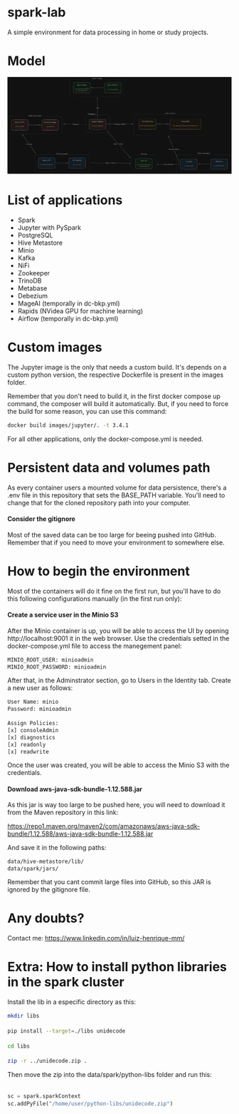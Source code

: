 # spark-lab

A simple environment for data processing in home or study projects.

# Model

![Model](https://github.com/luizhenriquemm/spark-lab/blob/main/model.png)

# List of applications
- Spark
- Jupyter with PySpark
- PostgreSQL
- Hive Metastore
- Minio
- Kafka
- NiFi 
- Zookeeper
- TrinoDB
- Metabase
- Debezium
- MageAI (temporally in dc-bkp.yml)
- Rapids (NVidea GPU for machine learning)
- Airflow (temporally in dc-bkp.yml)

# Custom images

The Jupyter image is the only that needs a custom build. It's depends on a custom python version, the respective Dockerfile is present in the images folder.

Remember that you don't need to build it, in the first docker compose up command, the composer will build it automatically. But, if you need to force the build for some reason, you can use this command:

```sh
docker build images/jupyter/. -t 3.4.1
```

For all other applications, only the docker-compose.yml is needed.

# Persistent data and volumes path

As every container users a mounted volume for data persistence, there's a .env file in this repository that sets the BASE_PATH variable. You'll need to change that for the cloned repository path into your computer.

#### Consider the gitignore

Most of the saved data can be too large for beeing pushed into GitHub. Remember that if you need to move your environment to somewhere else.

# How to begin the environment

Most of the containers will do it fine on the first run, but you'll have to do this following configurations manually (in the first run only):

#### Create a service user in the Minio S3

After the Minio container is up, you will be able to access the UI by opening http://localhost:9001 it in the web browser. Use the credentials setted in the docker-compose.yml file to access the manegement panel:

```
MINIO_ROOT_USER: minioadmin
MINIO_ROOT_PASSWORD: minioadmin
```

After that, in the Adminstrator section, go to Users in the Identity tab. Create a new user as follows:

```
User Name: minio
Password: minioadmin

Assign Policies:
[x] consoleAdmin
[x] diagnostics
[x] readonly
[x] readwrite
```

Once the user was created, you will be able to access the Minio S3 with the credentials.

#### Download aws-java-sdk-bundle-1.12.588.jar

As this jar is way too large to be pushed here, you will need to download it from the Maven repository in this link:

https://repo1.maven.org/maven2/com/amazonaws/aws-java-sdk-bundle/1.12.588/aws-java-sdk-bundle-1.12.588.jar

And save it in the following paths:

```
data/hive-metastore/lib/
data/spark/jars/
```

Remember that you cant commit large files into GitHub, so this JAR is ignored by the gitignore file.

# Any doubts?

Contact me: https://www.linkedin.com/in/luiz-henrique-mm/


# Extra: How to install python libraries in the spark cluster

Install the lib in a especific directory as this: 

```sh
mkdir libs

pip install --target=./libs unidecode

cd libs

zip -r ../unidecode.zip .

```

Then move the zip into the data/spark/python-libs folder and run this:

```python

sc = spark.sparkContext
sc.addPyFile("/home/user/python-libs/unidecode.zip")

```